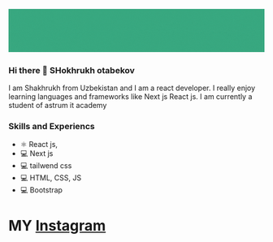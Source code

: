 ![developer](https://github.com/otabekovshoxruh/otabekovshoxruh/blob/main/gitt%20hub%20bunerr.gif)

### Hi there  👋 SHokhrukh otabekov

I am Shakhrukh from Uzbekistan and I am a react developer. I really enjoy learning languages and frameworks like Next js React js. I am currently a student of astrum it academy	

### Skills and Experiencs

* ⚛️ React js,
* 💻 Next js
* 💻 tailwend css
* 💻 HTML, CSS, JS 
* 💻 Bootstrap
 
 <h1>MY <a href="https://www.instagram.com/">Instagram</a></h1>


